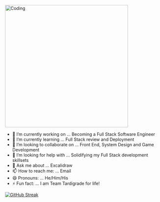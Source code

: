 <img align="top" alt="Coding" width="400" src="https://d33wubrfki0l68.cloudfront.net/d4edc1aa92f05bb5ba629bbb86658039f6abb344/6d8a6/img/typical_emacs_user.gif">


- 🔭 I’m currently working on ... Becoming a Full Stack Software Engineer
- 🌱 I’m currently learning ... Full Stack review and Deployment
- 👯 I’m looking to collaborate on ... Front End, System Design and Game Development
- 🤔 I’m looking for help with ... Solidifying my Full Stack development skillsets
- 💬 Ask me about ... Excalidraw
- 📫 How to reach me: ... Email
- 😄 Pronouns: ... He/Him/His
- ⚡ Fun fact: ... I am Team Tardigrade for life! 



[![GitHub Streak](https://github-readme-streak-stats.herokuapp.com/?user=maximumjpeg)](https://git.io/streak-stats)

<!--
**maximumjpeg/maximumjpeg** is a ✨ _special_ ✨ repository because its `README.md` (this file) appears on your GitHub profile.
-->
